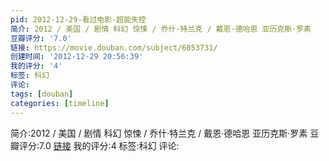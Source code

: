 ```yaml
---
pid: 2012-12-29-看过电影-超能失控
简介: 2012 / 美国 / 剧情 科幻 惊悚 / 乔什·特兰克 / 戴恩·德哈恩 亚历克斯·罗素
豆瓣评分: '7.0'
链接: https://movie.douban.com/subject/6053731/
创建时间: '2012-12-29 20:56:39'
我的评分: '4'
标签: 科幻
评论:
tags: [douban]
categories: [timeline]
---
```

简介:2012 / 美国 / 剧情 科幻 惊悚 / 乔什·特兰克 / 戴恩·德哈恩 亚历克斯·罗素
豆瓣评分:7.0
[链接](https://movie.douban.com/subject/6053731/)
我的评分:4
标签:科幻
评论:
